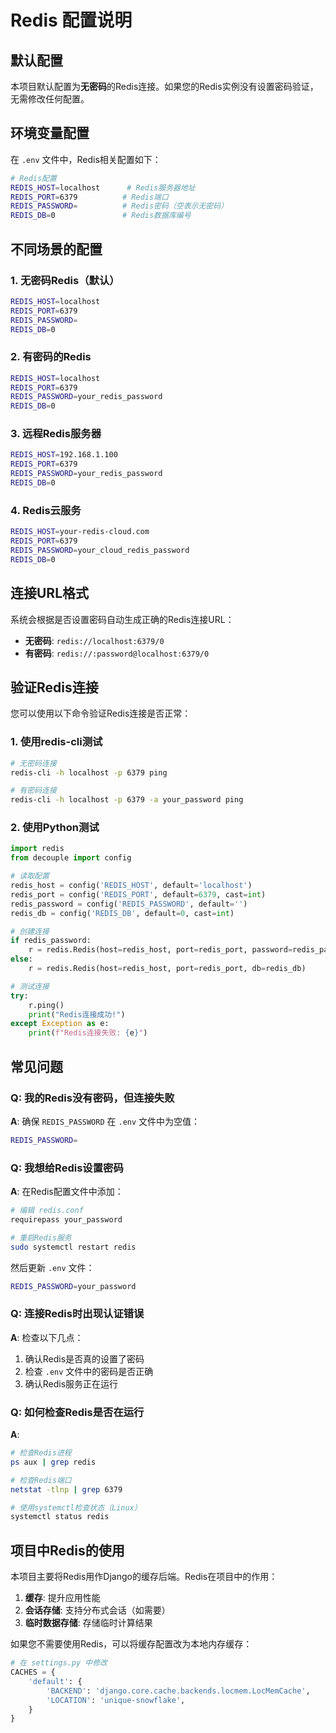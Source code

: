 # Redis 配置说明

## 默认配置

本项目默认配置为**无密码**的Redis连接。如果您的Redis实例没有设置密码验证，无需修改任何配置。

## 环境变量配置

在 `.env` 文件中，Redis相关配置如下：

```bash
# Redis配置
REDIS_HOST=localhost      # Redis服务器地址
REDIS_PORT=6379          # Redis端口
REDIS_PASSWORD=          # Redis密码（空表示无密码）
REDIS_DB=0               # Redis数据库编号
```

## 不同场景的配置

### 1. 无密码Redis（默认）
```bash
REDIS_HOST=localhost
REDIS_PORT=6379
REDIS_PASSWORD=
REDIS_DB=0
```

### 2. 有密码的Redis
```bash
REDIS_HOST=localhost
REDIS_PORT=6379
REDIS_PASSWORD=your_redis_password
REDIS_DB=0
```

### 3. 远程Redis服务器
```bash
REDIS_HOST=192.168.1.100
REDIS_PORT=6379
REDIS_PASSWORD=your_redis_password
REDIS_DB=0
```

### 4. Redis云服务
```bash
REDIS_HOST=your-redis-cloud.com
REDIS_PORT=6379
REDIS_PASSWORD=your_cloud_redis_password
REDIS_DB=0
```

## 连接URL格式

系统会根据是否设置密码自动生成正确的Redis连接URL：

- **无密码**: `redis://localhost:6379/0`
- **有密码**: `redis://:password@localhost:6379/0`

## 验证Redis连接

您可以使用以下命令验证Redis连接是否正常：

### 1. 使用redis-cli测试
```bash
# 无密码连接
redis-cli -h localhost -p 6379 ping

# 有密码连接
redis-cli -h localhost -p 6379 -a your_password ping
```

### 2. 使用Python测试
```python
import redis
from decouple import config

# 读取配置
redis_host = config('REDIS_HOST', default='localhost')
redis_port = config('REDIS_PORT', default=6379, cast=int)
redis_password = config('REDIS_PASSWORD', default='')
redis_db = config('REDIS_DB', default=0, cast=int)

# 创建连接
if redis_password:
    r = redis.Redis(host=redis_host, port=redis_port, password=redis_password, db=redis_db)
else:
    r = redis.Redis(host=redis_host, port=redis_port, db=redis_db)

# 测试连接
try:
    r.ping()
    print("Redis连接成功!")
except Exception as e:
    print(f"Redis连接失败: {e}")
```

## 常见问题

### Q: 我的Redis没有密码，但连接失败
**A**: 确保 `REDIS_PASSWORD` 在 `.env` 文件中为空值：
```bash
REDIS_PASSWORD=
```

### Q: 我想给Redis设置密码
**A**: 在Redis配置文件中添加：
```bash
# 编辑 redis.conf
requirepass your_password

# 重启Redis服务
sudo systemctl restart redis
```

然后更新 `.env` 文件：
```bash
REDIS_PASSWORD=your_password
```

### Q: 连接Redis时出现认证错误
**A**: 检查以下几点：
1. 确认Redis是否真的设置了密码
2. 检查 `.env` 文件中的密码是否正确
3. 确认Redis服务正在运行

### Q: 如何检查Redis是否在运行
**A**: 
```bash
# 检查Redis进程
ps aux | grep redis

# 检查Redis端口
netstat -tlnp | grep 6379

# 使用systemctl检查状态（Linux）
systemctl status redis
```

## 项目中Redis的使用

本项目主要将Redis用作Django的缓存后端。Redis在项目中的作用：

1. **缓存**: 提升应用性能
2. **会话存储**: 支持分布式会话（如需要）
3. **临时数据存储**: 存储临时计算结果

如果您不需要使用Redis，可以将缓存配置改为本地内存缓存：

```python
# 在 settings.py 中修改
CACHES = {
    'default': {
        'BACKEND': 'django.core.cache.backends.locmem.LocMemCache',
        'LOCATION': 'unique-snowflake',
    }
}
```